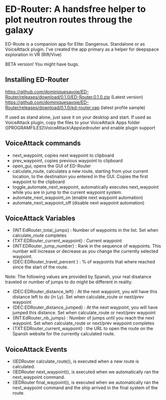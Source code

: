 # ED-Router: A handsfree helper to plot neutron routes throug the galaxy

ED-Route is a companion app for Elite: Dangerous. Standalone or as VoiceAttack plugin.
I've created the app primary as a helper for deepspace exploration in VR (Rift/Vive)

BETA version! You might have bugs.

## Installing ED-Router

https://github.com/dominiquesavoie/ED-Router/releases/download/0.1.0/ED-Router.0.1.0.zip (Latest version)
https://github.com/dominiquesavoie/ED-Router/releases/download/0.1.0/ed-router.vap (latest profile sample)


If used as stand alone, just save it on your desktop and start.
If used as VoiceAttack plugin, copy the files to your VoiceAttack Apps folder ([PROGRAMFILES]\VoiceAttack\Apps\edrouter and enable plugin support

## VoiceAttack commands

* next_waypoint, copies next waypoint to clipboard
* prev_waypoint, copies previous waypoint to clipboard
* open_gui, opens the GUI of ED-Router
* calculate_route, calculates a new route, starting from your current location, to the destination you entered in the GUI. Copies the first waypoint to the clipboard
* toggle_automate_next_waypoint, automatically executes next_waypoint while you are in jump to the current waypoint system.
* automate_next_waypoint_on (enable next waypoint automation)
* automate_next_waypoint_off (disable next waypoint automation)

## VoiceAttack Variables
* {INT:EdRouter_total_jumps} : Number of waypoints in the list. Set when calculate_route completes
* {TXT:EDRouter_current_waypoint} : Current waypoint
* {INT:EDRouter_jump_number} : Rank in the sequence of waypoints. This number will increase or decrease as you change the currently selected waypoint.
* {DEC:EDRouter_travel_percent } : % of waypoints that where reached since the start of the route.

Note: The following values are provided by Spansh, your real disatance traveled or number of jumps to do might be different in reality.
* {DEC:EDRouter_distance_left} : At the next waypoint, you will have this distance left to do (in Ly). Set when calculate_route or next/prev waypoint
* {DEC:EDRouter_distance_jumped} : At the next waypoint, you will have jumped this distance. Set when calculate_route or next/prev waypoint
* {INT:EdRouter_nb_jumps} : Number of jumps until you reach the next waypoint. Set when calculate_route or next/prev waypoint completes
* {TXT:EDRouter_current_waypoint} : the URL to open the route on the Spansh website for the currently calculated route. 

## VoiceAttack Events

* ((EDRouter calculate_route)), is executed when a new route is calculated.
* ((EDRouter next_waypoint)), is executed when we automatically ran the next_waypoint command.
* ((EDRouter final_waypoint)), is executed when we automatically ran the next_waypoint command and the ship arrived in the final system of the route.
